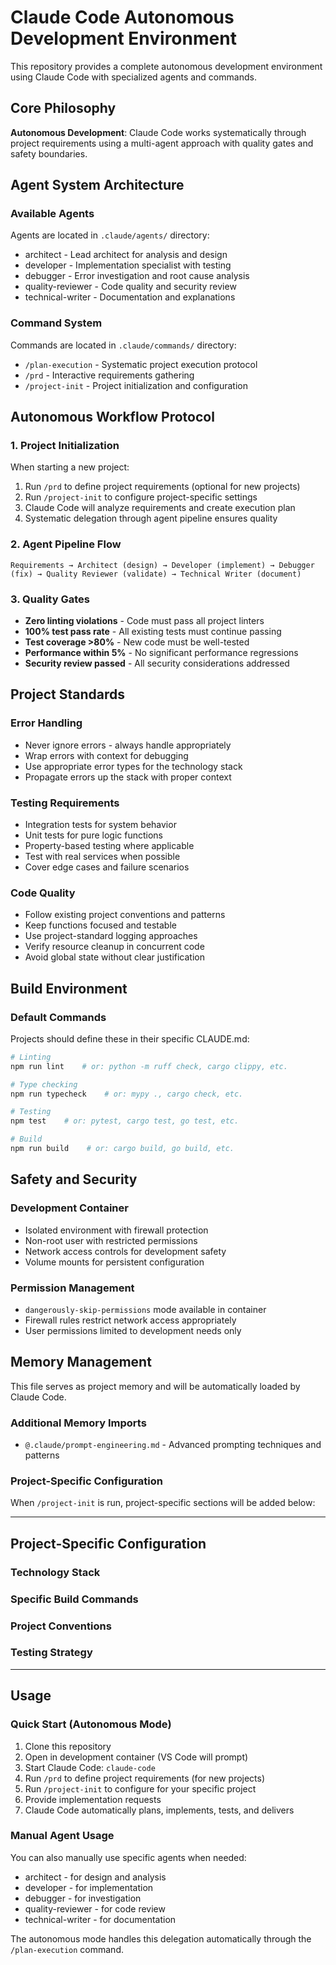 # Claude Code Autonomous Development Environment

This repository provides a complete autonomous development environment using Claude Code with specialized agents and commands.

## Core Philosophy
**Autonomous Development**: Claude Code works systematically through project requirements using a multi-agent approach with quality gates and safety boundaries.

## Agent System Architecture

### Available Agents
Agents are located in `.claude/agents/` directory:
- architect - Lead architect for analysis and design
- developer - Implementation specialist with testing
- debugger - Error investigation and root cause analysis
- quality-reviewer - Code quality and security review
- technical-writer - Documentation and explanations

### Command System
Commands are located in `.claude/commands/` directory:
- `/plan-execution` - Systematic project execution protocol
- `/prd` - Interactive requirements gathering
- `/project-init` - Project initialization and configuration

## Autonomous Workflow Protocol

### 1. Project Initialization
When starting a new project:
1. Run `/prd` to define project requirements (optional for new projects)
2. Run `/project-init` to configure project-specific settings
3. Claude Code will analyze requirements and create execution plan
4. Systematic delegation through agent pipeline ensures quality

### 2. Agent Pipeline Flow
```
Requirements → Architect (design) → Developer (implement) → Debugger (fix) → Quality Reviewer (validate) → Technical Writer (document)
```

### 3. Quality Gates
- **Zero linting violations** - Code must pass all project linters
- **100% test pass rate** - All existing tests must continue passing  
- **Test coverage >80%** - New code must be well-tested
- **Performance within 5%** - No significant performance regressions
- **Security review passed** - All security considerations addressed

## Project Standards

### Error Handling
- Never ignore errors - always handle appropriately
- Wrap errors with context for debugging
- Use appropriate error types for the technology stack
- Propagate errors up the stack with proper context

### Testing Requirements
- Integration tests for system behavior
- Unit tests for pure logic functions
- Property-based testing where applicable
- Test with real services when possible
- Cover edge cases and failure scenarios

### Code Quality
- Follow existing project conventions and patterns
- Keep functions focused and testable
- Use project-standard logging approaches
- Verify resource cleanup in concurrent code
- Avoid global state without clear justification

## Build Environment

### Default Commands
Projects should define these in their specific CLAUDE.md:
```bash
# Linting
npm run lint    # or: python -m ruff check, cargo clippy, etc.

# Type checking  
npm run typecheck    # or: mypy ., cargo check, etc.

# Testing
npm test    # or: pytest, cargo test, go test, etc.

# Build
npm run build    # or: cargo build, go build, etc.
```

## Safety and Security

### Development Container
- Isolated environment with firewall protection
- Non-root user with restricted permissions
- Network access controls for development safety
- Volume mounts for persistent configuration

### Permission Management
- `dangerously-skip-permissions` mode available in container
- Firewall rules restrict network access appropriately
- User permissions limited to development needs only

## Memory Management

This file serves as project memory and will be automatically loaded by Claude Code.

### Additional Memory Imports
- `@.claude/prompt-engineering.md` - Advanced prompting techniques and patterns

### Project-Specific Configuration
When `/project-init` is run, project-specific sections will be added below:

---

## Project-Specific Configuration
<!-- This section is populated by /project-init command -->

### Technology Stack
<!-- Filled in by /project-init -->

### Specific Build Commands  
<!-- Filled in by /project-init -->

### Project Conventions
<!-- Filled in by /project-init -->

### Testing Strategy
<!-- Filled in by /project-init -->

---

## Usage

### Quick Start (Autonomous Mode)
1. Clone this repository
2. Open in development container (VS Code will prompt)
3. Start Claude Code: `claude-code`
4. Run `/prd` to define project requirements (for new projects)
5. Run `/project-init` to configure for your specific project
6. Provide implementation requests
7. Claude Code automatically plans, implements, tests, and delivers

### Manual Agent Usage
You can also manually use specific agents when needed:
- architect - for design and analysis
- developer - for implementation
- debugger - for investigation
- quality-reviewer - for code review
- technical-writer - for documentation

The autonomous mode handles this delegation automatically through the `/plan-execution` command.